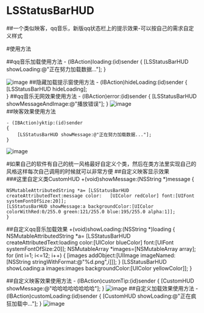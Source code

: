 # LSStatusBarHUD
##一个类似映客，qq音乐，新版qq状态栏上的提示效果-可以按自己的需求自定义样式


#使用方法

##qq音乐加载使用方法
	- (IBAction)loading:(id)sender {
    [LSStatusBarHUD showLoading:@"正在努力加载数据..."];
    }

![image](https://github.com/lsmakethebest/LSStatusBarHUD/blob/master/images/loading.PNG)
##隐藏加载提示窗使用方法
	- (IBAction)hideLoading:(id)sender 
	{
    	[LSStatusBarHUD hideLoading];    
	}
##qq音乐无网效果使用方法
	- (IBAction)error:(id)sender 
	{
     [LSStatusBarHUD showMessageAndImage:@"播放错误"];
	}
![image](https://github.com/lsmakethebest/LSStatusBarHUD/blob/master/images/error.PNG)	
##映客效果使用方法

	- (IBAction)yktip:(id)sender
    {
    	[LSStatusBarHUD showMessage:@"正在努力加载数据..."];
    }
![image](https://github.com/lsmakethebest/LSStatusBarHUD/blob/master/images/inlike.PNG)
    

	

	
#如果自己的软件有自己的统一风格最好自定义个类，然后在类方法里实现自己的风格这样每次自己调用的时候就可以非常方便
##自定义映客显示效果	 
###这里自定义类CustomHUD 
	+(void)showMessage:(NSString *)message
	{
    
    NSMutableAttributedString *a= [LSStatusBarHUD createAttributedText:message color:	[UIColor redColor] font:[UIFont systemFontOfSize:20]];    
    [LSStatusBarHUD showMessage:a backgroundColor:[UIColor colorWithRed:0/255.0 green:121/255.0 blue:195/255.0 alpha:1]];
	}
##自定义qq音乐加载效果
	+(void)showLoading:(NSString *)loading
	{
    	NSMutableAttributedString *a= [LSStatusBarHUD createAttributedText:loading color:[UIColor blueColor] font:[UIFont systemFontOfSize:20]];
    NSMutableArray *images=[NSMutableArray array];
    	for (int i=1; i<=12; i++) 
    	{
      	  [images addObject:[UIImage imageNamed:[NSString stringWithFormat:@"%d.png",i]]];
      	  	 }
    	[LSStatusBarHUD showLoading:a images:images backgroundColor:[UIColor yellowColor]];
	}

##自定义映客效果使用方法
	- (IBAction)customTip:(id)sender {
    	[CustomHUD showMessage:@"哈哈哈哈哈哈哈哈"];
	}
![image](https://github.com/lsmakethebest/LSStatusBarHUD/blob/master/images/customInlike.PNG)
##自定义加载效果使用方法
	- (IBAction)customLoading:(id)sender {
       [CustomHUD showLoading:@"正在疯狂加载中..."];
	}
![image](https://github.com/lsmakethebest/LSStatusBarHUD/blob/master/images/customLoading.PNG)

